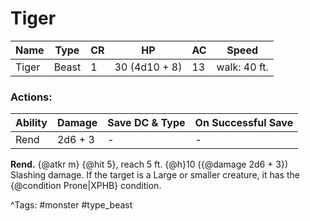 # Tiger

| Name | Type | CR | HP | AC | Speed |
|------|------|----|----|----|-------|
| Tiger | Beast | 1 | 30 (4d10 + 8) | 13 | walk: 40 ft. |

### Actions:

| Ability | Damage | Save DC & Type | On Successful Save |
|---------|--------|----------------|--------------------|
| Rend | 2d6 + 3 | - | - |


**Rend.** {@atkr m} {@hit 5}, reach 5 ft. {@h}10 ({@damage 2d6 + 3}) Slashing damage. If the target is a Large or smaller creature, it has the {@condition Prone|XPHB} condition.

^Tags: #monster #type_beast